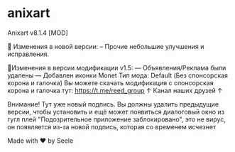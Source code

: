 # anixart
Anixart v8.1.4 [MOD]

📝 Изменения в новой версии:
– Прочие небольшие улучшения и исправления.

📝Изменения в версии модификации v1.5:
— Объявления/Реклама были удалены
— Добавлен иконки Monet
Тип мода: Default (Без спонсорская корона и галочка)
Вы можете скачать модификация с спонсорская корона и галочка тут: https://t.me/reed_group
↑ Канал наших друзей ↑

Внимание!
Тут уже новый подпись.
Вы должны удалить предыдущие версии, чтобы установить и ещё может появиться диалоговый окно из гугл плей "Подозрительное приложение заблокировано", это не вирус, он появляется из-за новой подпись, которая со временем исчезнет

Made with ❤️ by Seele

